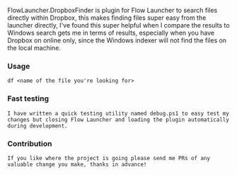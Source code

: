 FlowLauncher.DropboxFinder is plugin for Flow Launcher to search files directly within Dropbox, this makes finding files super easy from the launcher directly, I've found this super helpful when I compare the results to Windows search gets me in terms of results, especially when you have Dropbox on online only, since the Windows indexer will not find the files on the local machine.

### Usage

    df <name of the file you're looking for>
    
    
### Fast testing

    I have written a quick testing utility named debug.ps1 to easy test my changes but closing Flow Launcher and loading the plugin automatically during development.
    
    
### Contribution

    If you like where the project is going please send me PRs of any valuable change you make, thanks in advance!
